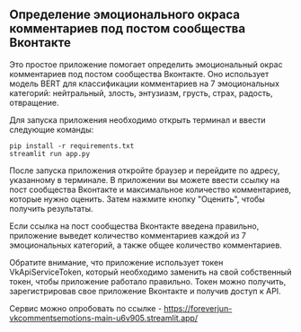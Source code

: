 ## Определение эмоционального окраса комментариев под постом сообщества Вконтакте

Это простое приложение помогает определить эмоциональный окрас комментариев под постом сообщества Вконтакте. Оно использует модель BERT для классификации комментариев на 7 эмоциональных категорий: нейтральный, злость, энтузиазм, грусть, страх, радость, отвращение.

Для запуска приложения необходимо открыть терминал и ввести следующие команды:

```
pip install -r requirements.txt
streamlit run app.py
```

После запуска приложения откройте браузер и перейдите по адресу, указанному в терминале. В приложении вы можете ввести ссылку на пост сообщества Вконтакте и максимальное количество комментариев, которые нужно оценить. Затем нажмите кнопку "Оценить", чтобы получить результаты.

Если ссылка на пост сообщества Вконтакте введена правильно, приложение выведет количество комментариев каждой из 7 эмоциональных категорий, а также общее количество комментариев.

Обратите внимание, что приложение использует токен VkApiServiceToken, который необходимо заменить на свой собственный токен, чтобы приложение работало правильно. Токен можно получить, зарегистрировав свое приложение Вконтакте и получив доступ к API.


Сервис можно опробовать по ссылке - https://foreverjun-vkcommentsemotions-main-u6v905.streamlit.app/
